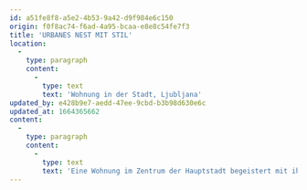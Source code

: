 ```yaml
---
id: a51fe8f8-a5e2-4b53-9a42-d9f984e6c150
origin: f0f8ac74-f6ad-4a95-bcaa-e8e8c54fe7f3
title: 'URBANES NEST MIT STIL'
location:
  -
    type: paragraph
    content:
      -
        type: text
        text: 'Wohnung in der Stadt, Ljubljana'
updated_by: e428b9e7-aedd-47ee-9cbd-b3b98d630e6c
updated_at: 1664365662
content:
  -
    type: paragraph
    content:
      -
        type: text
        text: 'Eine Wohnung im Zentrum der Hauptstadt begeistert mit ihrem Design jedes Mal, wenn man nach Hause kommt, während sie gleichzeitig eine warme Oase und einen Rückzugsort bietet. Mitten im Großstadtgewimmel. Durchdachtes Innendesign mit unzähligen Möglichkeiten, Ausrüstung und Dinge zu verstauen, das ein frisches, elegantes und geräumiges Aussehen bietet.'
---
```

